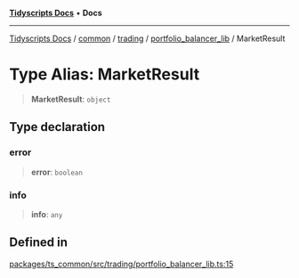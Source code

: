 [**Tidyscripts Docs**](../../../../../../../README.md) • **Docs**

***

[Tidyscripts Docs](../../../../../../../globals.md) / [common](../../../../../README.md) / [trading](../../../README.md) / [portfolio\_balancer\_lib](../README.md) / MarketResult

# Type Alias: MarketResult

> **MarketResult**: `object`

## Type declaration

### error

> **error**: `boolean`

### info

> **info**: `any`

## Defined in

[packages/ts\_common/src/trading/portfolio\_balancer\_lib.ts:15](https://github.com/sheunaluko/tidyscripts/blob/master/packages/ts_common/src/trading/portfolio_balancer_lib.ts#L15)
